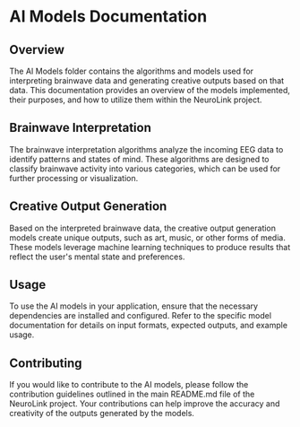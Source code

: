 # AI Models Documentation

## Overview
The AI Models folder contains the algorithms and models used for interpreting brainwave data and generating creative outputs based on that data. This documentation provides an overview of the models implemented, their purposes, and how to utilize them within the NeuroLink project.

## Brainwave Interpretation
The brainwave interpretation algorithms analyze the incoming EEG data to identify patterns and states of mind. These algorithms are designed to classify brainwave activity into various categories, which can be used for further processing or visualization.

## Creative Output Generation
Based on the interpreted brainwave data, the creative output generation models create unique outputs, such as art, music, or other forms of media. These models leverage machine learning techniques to produce results that reflect the user's mental state and preferences.

## Usage
To use the AI models in your application, ensure that the necessary dependencies are installed and configured. Refer to the specific model documentation for details on input formats, expected outputs, and example usage.

## Contributing
If you would like to contribute to the AI models, please follow the contribution guidelines outlined in the main README.md file of the NeuroLink project. Your contributions can help improve the accuracy and creativity of the outputs generated by the models.